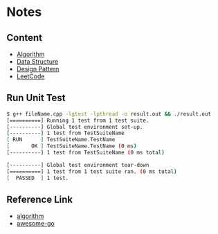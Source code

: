 # **Notes**

## **Content**

- [Algorithm](https://github.com/davidtsai0720/notes/tree/main/algorithm)
- [Data Structure](https://github.com/davidtsai0720/notes/tree/main/datastructure)
- [Design Pattern](https://github.com/davidtsai0720/notes/tree/main/designpattern)
- [LeetCode](https://github.com/davidtsai0720/notes/tree/main/leetcode)

## **Run Unit Test**

```sh
$ g++ fileName.cpp -lgtest -lpthread -o result.out && ./result.out
[==========] Running 1 test from 1 test suite.
[----------] Global test environment set-up.
[----------] 1 test from TestSuiteName
[ RUN      ] TestSuiteName.TestName
[       OK ] TestSuiteName.TestName (0 ms)
[----------] 1 test from TestSuiteName (0 ms total)

[----------] Global test environment tear-down
[==========] 1 test from 1 test suite ran. (0 ms total)
[  PASSED  ] 1 test.
```

## **Reference Link**

- [algorithm](https://github.com/williamfiset/Algorithms)
- [awesome-go](https://github.com/avelino/awesome-go)
